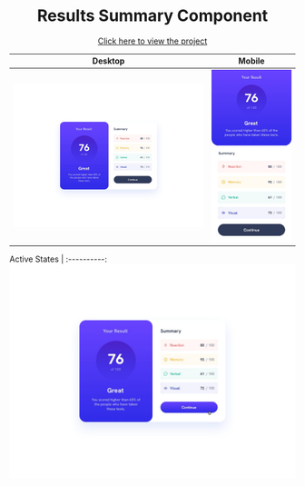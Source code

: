 <h1 align=center>Results Summary Component</h1>

<p align=center>
    <a target="_blank" href="https://jialatteo.github.io/Frontend-Mentor-Challenges/results-summary-component/">Click here to view the project </a> 
</p>

Desktop | Mobile 
:--------------------------------:|:-------------------------:
![Desktop design](./design/desktop-design.jpg)  |  ![Mobile design](./design/mobile-design.jpg)  

Active States |
:----------:
![Active States](./design/active-states.jpg)

